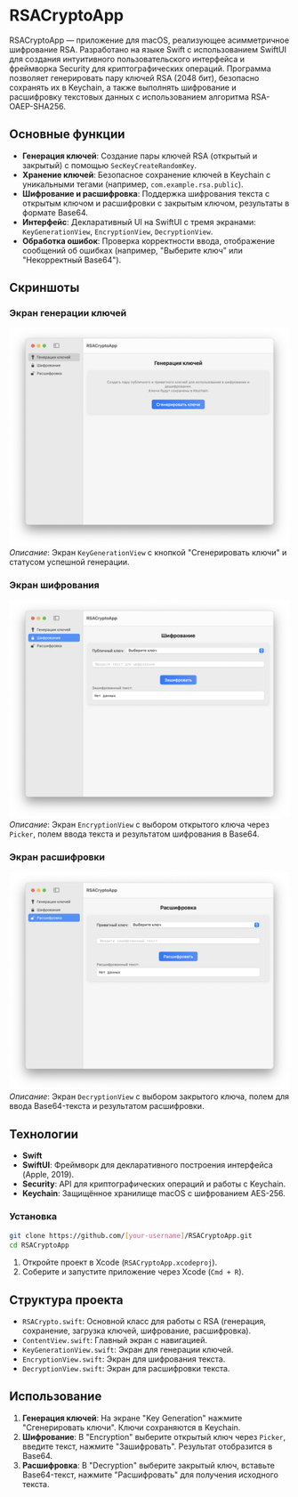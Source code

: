 # RSACryptoApp

RSACryptoApp — приложение для macOS, реализующее асимметричное шифрование RSA. Разработано на языке Swift с использованием SwiftUI для создания интуитивного пользовательского интерфейса и фреймворка Security для криптографических операций. Программа позволяет генерировать пару ключей RSA (2048 бит), безопасно сохранять их в Keychain, а также выполнять шифрование и расшифровку текстовых данных с использованием алгоритма RSA-OAEP-SHA256.

## Основные функции
- **Генерация ключей**: Создание пары ключей RSA (открытый и закрытый) с помощью `SecKeyCreateRandomKey`.  
- **Хранение ключей**: Безопасное сохранение ключей в Keychain с уникальными тегами (например, `com.example.rsa.public`).  
- **Шифрование и расшифровка**: Поддержка шифрования текста с открытым ключом и расшифровки с закрытым ключом, результаты в формате Base64.  
- **Интерфейс**: Декларативный UI на SwiftUI с тремя экранами: `KeyGenerationView`, `EncryptionView`, `DecryptionView`.  
- **Обработка ошибок**: Проверка корректности ввода, отображение сообщений об ошибках (например, "Выберите ключ" или "Некорректный Base64").

## Скриншоты
### Экран генерации ключей
![Экран генерации ключей](screenshots/key_generation.png)  
*Описание*: Экран `KeyGenerationView` с кнопкой "Сгенерировать ключи" и статусом успешной генерации.

### Экран шифрования
![Экран шифрования](screenshots/encryption.png)  
*Описание*: Экран `EncryptionView` с выбором открытого ключа через `Picker`, полем ввода текста и результатом шифрования в Base64.

### Экран расшифровки
![Экран расшифровки](screenshots/decryption.png)  
*Описание*: Экран `DecryptionView` с выбором закрытого ключа, полем для ввода Base64-текста и результатом расшифровки.

## Технологии
- **Swift** 
- **SwiftUI**: Фреймворк для декларативного построения интерфейса (Apple, 2019).  
- **Security**: API для криптографических операций и работы с Keychain.  
- **Keychain**: Защищённое хранилище macOS с шифрованием AES-256.

### Установка
```bash
git clone https://github.com/[your-username]/RSACryptoApp.git
cd RSACryptoApp
```
1. Откройте проект в Xcode (`RSACryptoApp.xcodeproj`).  
2. Соберите и запустите приложение через Xcode (`Cmd + R`).

## Структура проекта
- `RSACrypto.swift`: Основной класс для работы с RSA (генерация, сохранение, загрузка ключей, шифрование, расшифровка).  
- `ContentView.swift`: Главный экран с навигацией.  
- `KeyGenerationView.swift`: Экран для генерации ключей.  
- `EncryptionView.swift`: Экран для шифрования текста.  
- `DecryptionView.swift`: Экран для расшифровки текста.

## Использование
1. **Генерация ключей**: На экране "Key Generation" нажмите "Сгенерировать ключи". Ключи сохраняются в Keychain.  
2. **Шифрование**: В "Encryption" выберите открытый ключ через `Picker`, введите текст, нажмите "Зашифровать". Результат отобразится в Base64.  
3. **Расшифровка**: В "Decryption" выберите закрытый ключ, вставьте Base64-текст, нажмите "Расшифровать" для получения исходного текста.
